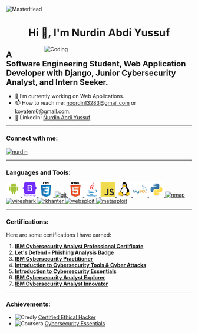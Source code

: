 ![MasterHead](https://i.pinimg.com/originals/0f/25/e4/0f25e4668c1c7740b5ed41835339d67f.gif)

<h1 align="center">Hi 👋, I'm Nurdin Abdi Yussuf</h1>

<img align="right" alt="Coding" width="400" src="https://cdn.dribbble.com/users/1059583/screenshots/4171367/media/34e69eb61a7bd8dea1c957a8b82605a7.gif">



## A Software Engineering Student, Web Application Developer with Django, Junior Cybersecurity Analyst, and Intern Seeker.

- 🌟 I’m currently working on Web Applications.
- 📫 How to reach me: [noordin13283@gmail.com](mailto:noordin13283@gmail.com) or [koyatem6@gmail.com](mailto:koyatem6@gmail.com).
- 🚀 LinkedIn: [Nurdin Abdi Yussuf](https://www.linkedin.com/in/nurdin-abdi-yussuf-b3668b21b/)

---

<h3 align="left">Connect with me:</h3>
<p align="left">
  <a href="(https://www.linkedin.com/in/nurdin-abdi-yussuf-b3668b21b/)" target="blank"><img align="center" src="https://raw.githubusercontent.com/rahuldkjain/github-profile-readme-generator/master/src/images/icons/Social/linked-in-alt.svg" alt="nurdin" height="30" width="40" /></a>
</p>

---

<h3 align="left">Languages and Tools:</h3>
<p align="left">
  <a href="https://developer.android.com" target="_blank" rel="noreferrer"> <img src="https://raw.githubusercontent.com/devicons/devicon/master/icons/android/android-original-wordmark.svg" alt="android" width="40" height="40"/> </a> 
  <a href="https://getbootstrap.com" target="_blank" rel="noreferrer"> <img src="https://raw.githubusercontent.com/devicons/devicon/master/icons/bootstrap/bootstrap-plain-wordmark.svg" alt="bootstrap" width="40" height="40"/> </a> 
  <a href="https://www.w3schools.com/css/" target="_blank" rel="noreferrer"> <img src="https://raw.githubusercontent.com/devicons/devicon/master/icons/css3/css3-original-wordmark.svg" alt="css3" width="40" height="40"/> </a>  
  <a href="https://git-scm.com/" target="_blank" rel="noreferrer"> <img src="https://www.vectorlogo.zone/logos/git-scm/git-scm-icon.svg" alt="git" width="40" height="40"/> </a> 
  <a href="https://www.w3.org/html/" target="_blank" rel="noreferrer"> <img src="https://raw.githubusercontent.com/devicons/devicon/master/icons/html5/html5-original-wordmark.svg" alt="html5" width="40" height="40"/> </a> 
  <a href="https://www.java.com" target="_blank" rel="noreferrer"> <img src="https://raw.githubusercontent.com/devicons/devicon/master/icons/java/java-original.svg" alt="java" width="40" height="40"/> </a> 
  <a href="https://developer.mozilla.org/en-US/docs/Web/JavaScript" target="_blank" rel="noreferrer"> <img src="https://raw.githubusercontent.com/devicons/devicon/master/icons/javascript/javascript-original.svg" alt="javascript" width="40" height="40"/> </a> 
  <a href="https://www.linux.org/" target="_blank" rel="noreferrer"> <img src="https://raw.githubusercontent.com/devicons/devicon/master/icons/linux/linux-original.svg" alt="linux" width="40" height="40"/> </a> 
  <a href="https://www.mysql.com/" target="_blank" rel="noreferrer"> <img src="https://raw.githubusercontent.com/devicons/devicon/master/icons/mysql/mysql-original-wordmark.svg" alt="mysql" width="40" height="40"/> </a>  
  <a href="https://www.python.org" target="_blank" rel="noreferrer"> <img src="https://raw.githubusercontent.com/devicons/devicon/master/icons/python/python-original.svg" alt="python" width="40" height="40"/> </a>
  <a href="https://www.nmap.org" target="_blank" rel="noreferrer"> <img src="https://img.shields.io/badge/-Nmap-green?style=flat&logo=nmap&logoColor=white" alt="nmap" width="40" height="40"/> </a>
  <a href="https://www.wireshark.org" target="_blank" rel="noreferrer"> <img src="https://img.shields.io/badge/-Wireshark-blue?style=flat&logo=wireshark&logoColor=white" alt="wireshark" width="40" height="40"/> </a>
  <a href="https://github.com/rkhanter" target="_blank" rel="noreferrer"> <img src="https://img.shields.io/badge/-rkhanter-red?style=flat&logo=rkhanter&logoColor=white" alt="rkhanter" width="40" height="40"/> </a>
  <a href="https://github.com/websploit" target="_blank" rel="noreferrer"> <img src="https://img.shields.io/badge/-WebSploit-yellow?style=flat&logo=websploit&logoColor=white" alt="websploit" width="40" height="40"/> </a>
  <a href="https://www.metasploit.com" target="_blank" rel="noreferrer"> <img src="https://img.shields.io/badge/-Metasploit-darkgreen?style=flat&logo=metasploit&logoColor=white" alt="metasploit" width="40" height="40"/> </a>
</p>

---

### Certifications:
Here are some certifications I have earned:

1. **[IBM Cybersecurity Analyst Professional Certificate](https://www.credly.com/badges/9e7a5072-c240-4684-bf78-68ae9cc4e870/linked_in_profile)**
2. **[Let's Defend - Phishing Analysis Badge](https://app.letsdefend.io/my-rewards/detail/1f41d89c-aade-47a6-9fc7-3bf98c3d22a9)**
3. **[IBM Cybersecurity Practitioner](https://www.credly.com/badges/4c66c3d2-aca1-4db9-bee7-51faf25f8f6e/linked_in_profile)**
4. **[Introduction to Cybersecurity Tools & Cyber Attacks](https://www.coursera.org/account/accomplishments/verify/IBZUGI2U8TKT)**
5. **[Introduction to Cybersecurity Essentials](https://www.coursera.org/account/accomplishments/verify/D8AVZ3AN7LB1)**
6. **[IBM Cybersecurity Analyst Explorer](https://www.credly.com/badges/3e4d4493-03af-4eb6-baf9-bba69c20b016/linked_in_profile)**
7. **[IBM Cybersecurity Analyst Innovator](https://www.credly.com/earner/earned/badge/47165337-ef53-4e48-8ff3-2bc1360aabd2)**

---

### Achievements:
- ![Credly](https://img.shields.io/badge/Certified%20Ethical%20Hacker-blue?logo=credly&logoColor=white&style=flat-square) [Certified Ethical Hacker](https://www.credly.com/)
- ![Coursera](https://img.shields.io/badge/Cybersecurity%20Essentials-blue?logo=coursera&logoColor=white&style=flat-square) [Cybersecurity Essentials](https://coursera.org/)
